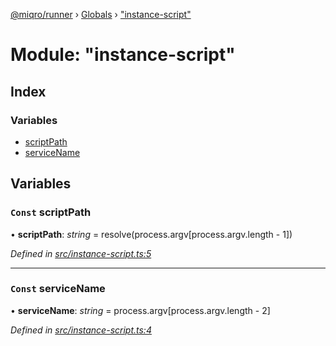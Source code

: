 [@miqro/runner](../README.md) › [Globals](../globals.md) › ["instance-script"](_instance_script_.md)

# Module: "instance-script"

## Index

### Variables

* [scriptPath](_instance_script_.md#const-scriptpath)
* [serviceName](_instance_script_.md#const-servicename)

## Variables

### `Const` scriptPath

• **scriptPath**: *string* = resolve(process.argv[process.argv.length - 1])

*Defined in [src/instance-script.ts:5](https://github.com/claukers/miqro-runner/blob/ac4b2c9/src/instance-script.ts#L5)*

___

### `Const` serviceName

• **serviceName**: *string* = process.argv[process.argv.length - 2]

*Defined in [src/instance-script.ts:4](https://github.com/claukers/miqro-runner/blob/ac4b2c9/src/instance-script.ts#L4)*
